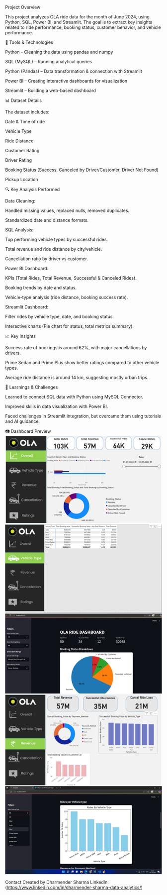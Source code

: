 Project Overview

This project analyzes OLA ride data for the month of June 2024, using Python, SQL, Power BI, and Streamlit.
The goal is to extract key insights related to ride performance, booking status, customer behavior, and vehicle performance.

🧰 Tools & Technologies

Python - Cleaning the data using pandas and numpy 

SQL (MySQL) – Running analytical queries

Python (Pandas) – Data transformation & connection with Streamlit

Power BI – Creating interactive dashboards for visualization

Streamlit – Building a web-based dashboard

📊 Dataset Details

The dataset includes:

Date & Time of ride

Vehicle Type

Ride Distance

Customer Rating

Driver Rating

Booking Status (Success, Canceled by Driver/Customer, Driver Not Found)

Pickup Location

🔍 Key Analysis Performed

Data Cleaning:

Handled missing values, replaced nulls, removed duplicates.

Standardized date and distance formats.

SQL Analysis:

Top performing vehicle types by successful rides.

Total revenue and ride distance by city/vehicle.

Cancellation ratio by driver vs customer.

Power BI Dashboard:

KPIs (Total Rides, Total Revenue, Successful & Canceled Rides).

Booking trends by date and status.

Vehicle-type analysis (ride distance, booking success rate).

Streamlit Dashboard:

Filter rides by vehicle type, date, and booking status.

Interactive charts (Pie chart for status, total metrics summary).

📈 Key Insights

Success rate of bookings is around 62%, with major cancellations by drivers.

Prime Sedan and Prime Plus show better ratings compared to other vehicle types.

Average ride distance is around 14 km, suggesting mostly urban trips.

🧠 Learnings & Challenges

Learned to connect SQL data with Python using MySQL Connector.

Improved skills in data visualization with Power BI.

Faced challenges in Streamlit integration, but overcame them using tutorials and AI guidance.


📷 Dashboard Preview
![Overall Dashboard](OLA-Ride1.png)
![Vehicle Type Analysis](ola-ride-vehicletype.png)
![Streamlit App](ola-st-db.png)
![Overall Dashboard](OLA-Ride-revenue.png)
![Streamlit App](st-ola-ride.png)

Contact Created by Dharmender Sharma
LinkedIn: (https://www.linkedin.com/in/dharmender-sharma-data-analytics/)
